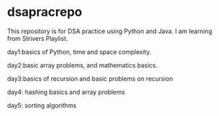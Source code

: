 # dsapracrepo
This repository is for DSA practice using Python and Java. I am learning from Strivers Playlist.
<br/>
<p>day1:basics of Python, time and space complexity.</p>
<p>day2:basic array problems, and mathematics basics.</p>
<p>day3:basics of recursion and basic problems on recursion</p>
<p>day4: hashing basics and array problems</p>
<p>day5: sorting algorithms</p>

